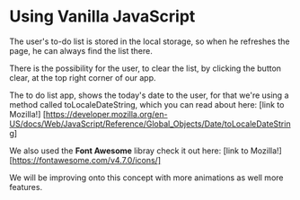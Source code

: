 #  Using Vanilla JavaScript

The user's to-do list is stored in the local storage, so when he refreshes the page, he can always find the list there.

There is the possibility for the user, to clear the list, by clicking the button clear, at the top right corner of our app.

The to do list app, shows the today's date to the user, for that we're using a method called toLocaleDateString, which you can read about here: 
[link to Mozilla!] [https://developer.mozilla.org/en-US/docs/Web/JavaScript/Reference/Global_Objects/Date/toLocaleDateString]

We also used the **Font Awesome** libray check it out here:
 [link to Mozilla!][https://fontawesome.com/v4.7.0/icons/]

 We will be improving onto this concept with more animations as well more features.
